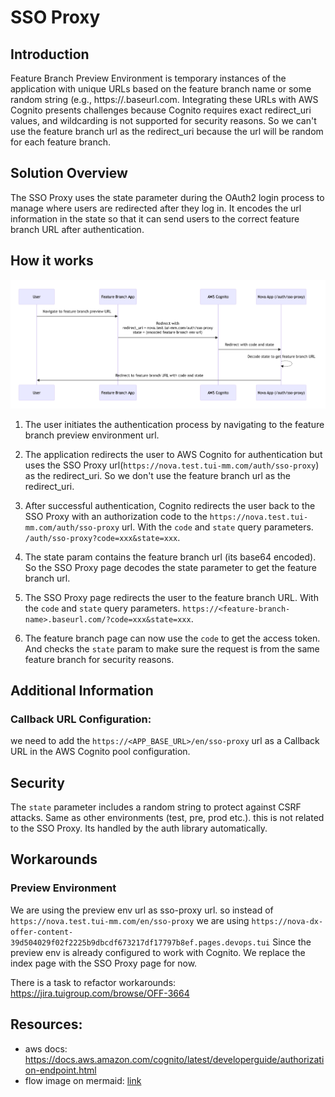 # SSO Proxy

## Introduction

Feature Branch Preview Environment is temporary instances of the application with unique URLs based on the feature branch name or some random string (e.g., https://<feature-branch-name>.baseurl.com. Integrating these URLs with AWS Cognito presents challenges because Cognito requires exact redirect_uri values, and wildcarding is not supported for security reasons. So we can't use the feature branch url as the redirect_uri because the url will be random for each feature branch.

## Solution Overview

The SSO Proxy uses the state parameter during the OAuth2 login process to manage where users are redirected after they log in. It encodes the url information in the state so that it can send users to the correct feature branch URL after authentication.

## How it works

![sso-proxy flow](./sso-proxy-flow.png)

1. The user initiates the authentication process by navigating to the feature branch preview environment url.

2. The application redirects the user to AWS Cognito for authentication but uses the SSO Proxy url(`https://nova.test.tui-mm.com/auth/sso-proxy`) as the redirect_uri. So we don't use the feature branch url as the redirect_uri.

3. After successful authentication, Cognito redirects the user back to the SSO Proxy with an authorization code to the `https://nova.test.tui-mm.com/auth/sso-proxy` url. With the `code` and `state` query parameters. `/auth/sso-proxy?code=xxx&state=xxx`.

4. The state param contains the feature branch url (its base64 encoded). So the SSO Proxy page decodes the state parameter to get the feature branch url.

5. The SSO Proxy page redirects the user to the feature branch URL. With the `code` and `state` query parameters. `https://<feature-branch-name>.baseurl.com/?code=xxx&state=xxx`.

6. The feature branch page can now use the `code` to get the access token. And checks the `state` param to make sure the request is from the same feature branch for security reasons.

## Additional Information

### Callback URL Configuration:

we need to add the `https://<APP_BASE_URL>/en/sso-proxy` url as a Callback URL in the AWS Cognito pool configuration.


## Security

The `state` parameter includes a random string to protect against CSRF attacks. Same as other environments (test, pre, prod etc.). this is not related to the SSO Proxy. Its handled by the auth library automatically.


## Workarounds

### Preview Environment

We are using the preview env url as sso-proxy url.
so instead of `https://nova.test.tui-mm.com/en/sso-proxy` we are using `https://nova-dx-offer-content-39d504029f02f2225b9dbcdf673217df17797b8ef.pages.devops.tui`
Since the preview env is already configured to work with Cognito. We replace the index page with the SSO Proxy page for now.

There is a task to refactor workarounds: https://jira.tuigroup.com/browse/OFF-3664

## Resources:

- aws docs: https://docs.aws.amazon.com/cognito/latest/developerguide/authorization-endpoint.html
- flow image on mermaid:
[link](https://mermaid.live/edit#pako:eNptkl9rwjAUxb_KJU8bWH0vs-AmexpuWGQvhXFNr22YTbr8qRPxuy9Zqrh2fShNcs65vx5yYlyVxFJm6MuR5LQUWGlsCgn-aVFbwUWL0sLGkB7vLtp2LzhaoSSggWdC6zTBo0bJ63A6tjypSgqrgnzxnl-WY12ev75p9X0MwpXqMKTB3QydrWfGqKQNh_fRF98BMcmyG6YUVtiJCi2Bn7jr6baRrtXUCTrAZv0S_TdGH9ODpbCmUmjiFg7C1vCw1RnofuvDaQFzkB5vasnYqXUiaZopV80ANPqMDShzuPNV-97LIRLJDpze-7-KRD2Dp7m0McQJMYCyjNHRddEmf3xL-tVGBN9GRXY4_trENSHLQqk3Q8c1etN_KGzCGtINitLfrlOILZitqaGCpf6zRP1ZsEKevc43pfKj5Cy12tGEaeWqmqU73Bu_cm3p4_p72e-efwCs8PCO)